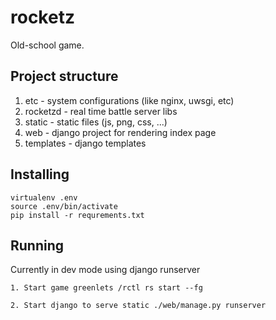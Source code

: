 rocketz
=======

Old-school game.

## Project structure

1. etc - system configurations (like nginx, uwsgi, etc)
2. rocketzd - real time battle server libs
3. static - static files (js, png, css, ...)
4. web - django project for rendering index page
5. templates - django templates

## Installing

    virtualenv .env
    source .env/bin/activate
    pip install -r requrements.txt

## Running

Currently in dev mode using django runserver

    1. Start game greenlets /rctl rs start --fg

    2. Start django to serve static ./web/manage.py runserver




